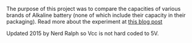 The purpose of this project was to compare the capacities of various brands of Alkaline
battery (none of which include their capacity in their packaging). Read more about the
experiment at [this blog post](http://denishennessy.com/2012/04/08/measuring-battery-capacity-with-an-arduino/)

Updated 2015 by Nerd Ralph so Vcc is not hard coded to 5V.
